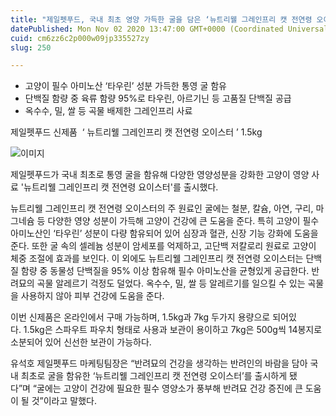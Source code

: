 ```yaml
---
title: "제일펫푸드, 국내 최초 영양 가득한 굴을 담은 ‘뉴트리웰 그레인프리 캣 전연령 오이스터’ 출시"
datePublished: Mon Nov 02 2020 13:47:00 GMT+0000 (Coordinated Universal Time)
cuid: cm6zz6c2p000w09jp335527zy
slug: 250

---
```



- 고양이 필수 아미노산 ‘타우린’ 성분 가득한 통영 굴 함유
- 단백질 함량 중 육류 함량 95%로 타우린, 아르기닌 등 고품질 단백질 공급
- 옥수수, 밀, 쌀 등 곡물 배제한 그레인프리 사료

제일펫푸드 신제품  ‘ 뉴트리웰 그레인프리 캣 전연령 오이스터 ’ 1.5kg

![이미지](https://cdn.hashnode.com/res/hashnode/image/upload/v1739247700186/9e06dcad-1454-4b64-8e86-0f528feb472c.jpeg)

제일펫푸드가 국내 최초로 통영 굴을 함유해 다양한 영양성분을 강화한 고양이 영양 사료 '뉴트리웰 그레인프리 캣 전연령 요이스터'를 출시했다.

뉴트리웰 그레인프리 캣 전연령 오이스터의 주 원료인 굴에는 철분, 칼슘, 아연, 구리, 마그네슘 등 다양한 영양 성분이 가득해 고양이 건강에 큰 도움을 준다. 특히 고양이 필수 아미노산인 ‘타우린’ 성분이 다량 함유되어 있어 심장과 혈관, 신장 기능 강화에 도움을 준다. 또한 굴 속의 셀레늄 성분이 암세포를 억제하고, 고단백 저칼로리 원료로 고양이 체중 조절에 효과를 보인다. 이 외에도 뉴트리웰 그레인프리 캣 전연령 오이스터는 단백질 함량 중 동물성 단백질을 95% 이상 함유해 필수 아미노산을 균형있게 공급한다. 반려묘의 곡물 알레르기 걱정도 덜었다. 옥수수, 밀, 쌀 등 알레르기를 일으킬 수 있는 곡물을 사용하지 않아 피부 건강에 도움을 준다.

이번 신제품은 온라인에서 구매 가능하며, 1.5kg과 7kg 두가지 용량으로 되어있다. 1.5kg은 스파우트 파우치 형태로 사용과 보관이 용이하고 7kg은 500g씩 14봉지로 소분되어 있어 신선한 보관이 가능하다.

유석호 제일펫푸드 마케팅팀장은 “반려묘의 건강을 생각하는 반려인의 바람을 담아 국내 최초로 굴을 함유한 ‘뉴트리웰 그레인프리 캣 전연령 오이스터’를 출시하게 됐다”며 “굴에는 고양이 건강에 필요한 필수 영양소가 풍부해 반려묘 건강 증진에 큰 도움이 될 것”이라고 말했다.